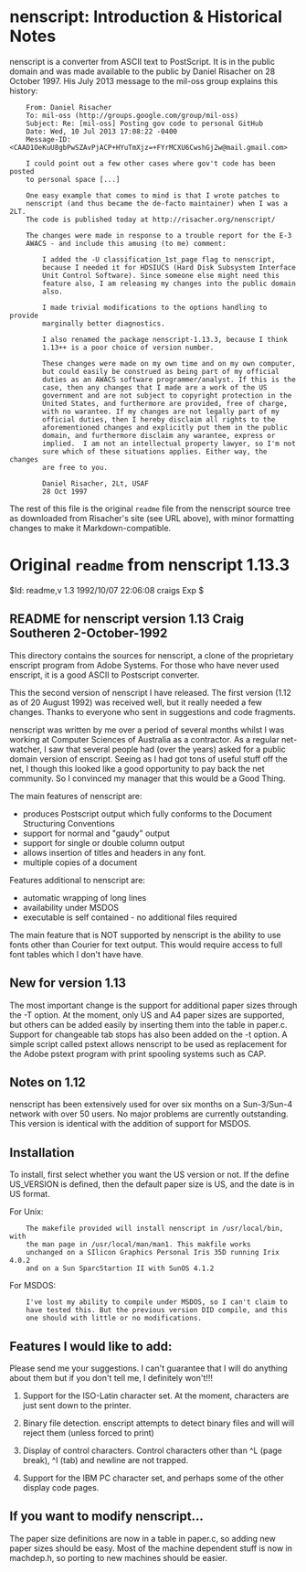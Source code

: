 nenscript: Introduction & Historical Notes
==========================================

nenscript is a converter from ASCII text to PostScript.  It is in the public domain and was made available to the public by Daniel Risacher on 28 October 1997.  His July 2013 message to the mil-oss group explains this history:

        From: Daniel Risacher
        To: mil-oss (http://groups.google.com/group/mil-oss)
        Subject: Re: [mil-oss] Posting gov code to personal GitHub
        Date: Wed, 10 Jul 2013 17:08:22 -0400
        Message-ID: <CAAD1OeKuU8gbPwSZAvPjACP+HYuTmXjz=+FYrMCXU6CwshGj2w@mail.gmail.com>
        
        I could point out a few other cases where gov't code has been posted
        to personal space [...]
        
        One easy example that comes to mind is that I wrote patches to
        nenscript (and thus became the de-facto maintainer) when I was a 2LT.
        The code is published today at http://risacher.org/nenscript/
        
        The changes were made in response to a trouble report for the E-3
        AWACS - and include this amusing (to me) comment:
        
            I added the -U classification_1st_page flag to nenscript,
            because I needed it for HDSIUCS (Hard Disk Subsystem Interface
            Unit Control Software). Since someone else might need this
            feature also, I am releasing my changes into the public domain
            also.
            
            I made trivial modifications to the options handling to provide
            marginally better diagnostics.
            
            I also renamed the package nenscript-1.13.3, because I think
            1.13++ is a poor choice of version number.
            
            These changes were made on my own time and on my own computer,
            but could easily be construed as being part of my official
            duties as an AWACS software programmer/analyst. If this is the
            case, then any changes that I made are a work of the US
            government and are not subject to copyright protection in the
            United States, and furthermore are provided, free of charge,
            with no warantee. If my changes are not legally part of my
            official duties, then I hereby disclaim all rights to the
            aforementioned changes and explicitly put them in the public
            domain, and furthermore disclaim any warantee, express or
            implied.  I am not an intellectual property lawyer, so I'm not
            sure which of these situations applies. Either way, the changes
            are free to you.
            
            Daniel Risacher, 2Lt, USAF 
            28 Oct 1997
  
The rest of this file is the original ``readme`` file from the nenscript source tree as downloaded from Risacher's site (see URL above), with minor formatting changes to make it Markdown-compatible.
  
Original ``readme`` from nenscript 1.13.3
=========================================

$Id: readme,v 1.3 1992/10/07 22:06:08 craigs Exp $

README for nenscript version 1.13
Craig Southeren 2-October-1992
---------------------------------

This directory contains the sources for nenscript, a clone of the
proprietary enscript program from Adobe Systems. For those who have
never used enscript, it is a good ASCII to Postscript converter. 

This the second version of nenscript I have released. The first
version (1.12 as of 20 August 1992) was received well, but it really
needed a few changes. Thanks to everyone who sent in suggestions
and code fragments.

nenscript was written by me over a period of several months whilst
I was working at Computer Sciences of Australia as a contractor. 
As a regular net-watcher, I saw that several people had (over the
years) asked for a public domain version of enscript. Seeing as I
had got tons of useful stuff off the net, I though this looked like
a good opportunity to pay back the net community. So I convinced
my manager that this would be a Good Thing.

The main features of nenscript are:

  * produces Postscript output which fully conforms to
    the Document Structuring Conventions
  * support for normal and "gaudy" output
  * support for single or double column output
  * allows insertion of titles and headers in any font.
  * multiple copies of a document

Features additional to nenscript are:

  * automatic wrapping of long lines
  * availability under MSDOS 
  * executable is self contained - no additional files required

The main feature that is NOT supported by nenscript is the ability
to use fonts other than Courier for text output. This would require
access to full font tables which I don't have have.

New for version 1.13
--------------------------
The most important change is the support for additional paper sizes through
the -T option. At the moment, only US and A4 paper sizes are supported, but
others can be added easily by inserting them into the table in paper.c.
Support for changeable tab stops has also been added on the -t option.
A simple script called pstext allows nenscript to be used as replacement
for the Adobe pstext program with print spooling systems such as CAP.

Notes on 1.12
-------------
nenscript has been extensively used for over six months on a Sun-3/Sun-4
network with over 50 users. No major problems are currently outstanding.
This version is identical with the addition of support for MSDOS.

Installation
------------

To install, first select whether you want the US version or not. If the
define US_VERSION is defined, then the default paper size is US, and
the date is in US format.

For Unix:

        The makefile provided will install nenscript in /usr/local/bin, with
        the man page in /usr/local/man/man1. This makfile works
        unchanged on a SIlicon Graphics Personal Iris 35D running Irix 4.0.2
        and on a Sun SparcStartion II with SunOS 4.1.2

For MSDOS:

        I've lost my ability to compile under MSDOS, so I can't claim to
        have tested this. But the previous version DID compile, and this
        one should with little or no modifications.
	

Features I would like to add:
-----------------------------

Please send me your suggestions. I can't guarantee that I will do anything
about them but if you don't tell me, I definitely won't!!!

1. Support for the ISO-Latin character set. At the moment, characters are
   just sent down to the printer.

2. Binary file detection. enscript attempts to detect binary files and will
   will reject them (unless forced to print)

3. Display of control characters. Control characters other than ^L (page
   break), ^I (tab) and newline are not trapped.

4. Support for the IBM PC character set, and perhaps some of the other
   display code pages.


If you want to modify nenscript...
----------------------------------

The paper size definitions are now in a table in paper.c, so
adding new paper sizes should be easy. Most of the machine dependent
stuff is now in machdep.h, so porting to new machines should be
easier.
